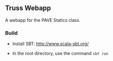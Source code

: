 Truss Webapp
------------

A webapp for the PAVE Statics class.

### Build

- Install SBT: http://www.scala-sbt.org/

- In the root directory, use the command `sbt run`
